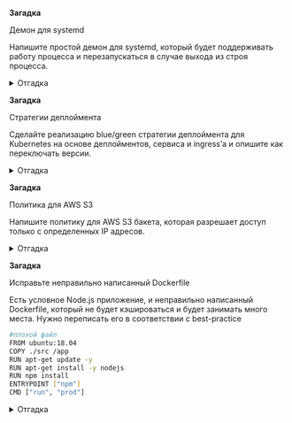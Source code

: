 **Загадка**

Демон для systemd

Напишите простой демон для systemd, который будет поддерживать работу процесса и перезапускаться в случае выхода из строя процесса.

<details>
  <summary>Отгадка</summary>
  Будем делать всё очень минималистично, но так, чтобы нескучно. Для минимализма сервисом будет netcat, пишущий в локальный файл:
  
  ```bash
  netcat -4 -l 3333 >> /tmp/dump
  ```
  А для веселья будем проверять non-privileged services, которые завезли в systemd 239. Нужно же когда-нибудь это попробовать.
  Создадим директорию и юнит-файл:
  ```bash
onboard@dceu0858:~$ mkdir -p .config/systemd/user/
onboard@dceu0858:~$ cat >.config/systemd/user/mytest.service
[Unit]
Description="A test service"

[Service]
ExecStart=/bin/sh -c '/usr/bin/netcat -4 -l 3333 >> /tmp/dump'
Type=simple
Restart=always
```
Небольшие пояснения. Сознательно опущены After, Requres и прочее. /bin/sh вызывается для того, чтобы наш редирект в файл работал. По умолчанию systemd не запускает никакого командного интерпретатора, а просто передаёт всё, что после имени бинарника, в качестве параметров. Type=simple потому, что sh умрёт вслед за netcat'ом, поскольку ему будет больше нечего делать. Ну, и Restart=always будет перезапускать сервис всегда, даже если exit code == 0.

Скажем, что systemd-userd для моего пользователя должен стартовать вместе с системой, иначе сервис умрёт при выходе пользователя из системы:
```bash
onboard@dceu0858:~$ sudo loginctl enable-linger onboard
```
Загрузим новые юниты:
```bash
onboard@dceu0858:~$ systemctl --user daemon-reload
```
Запустим, проверим статус:
```bash
onboard@dceu0858:~$ systemctl --user start mytest
onboard@dceu0858:~$ systemctl --user status mytest
● mytest.service - "A test service"
     Loaded: loaded (/home/onboard/.config/systemd/user/mytest.service; static; vendor preset: enabled)
     Active: active (running) since Thu 2021-04-15 10:21:57 CEST; 4s ago
   Main PID: 24886 (sh)
     CGroup: /user.slice/user-1000.slice/user@1000.service/mytest.service
             ├─24886 /bin/sh -c /usr/bin/netcat -4 -l 3333 >> /tmp/dump
             └─24887 /usr/bin/netcat -4 -l 3333

Apr 15 10:21:57 dceu0858 systemd[24709]: Started "A test service".
```

Убъём процесс и посмотрим, перезапустился ли он:
```bash
onboard@dceu0858:~$ kill 24887
onboard@dceu0858:~$ systemctl --user status mytest
● mytest.service - "A test service"
     Loaded: loaded (/home/onboard/.config/systemd/user/mytest.service; static; vendor preset: enabled)
     Active: active (running) since Thu 2021-04-15 10:22:27 CEST; 2s ago
   Main PID: 24890 (sh)
     CGroup: /user.slice/user-1000.slice/user@1000.service/mytest.service
             ├─24890 /bin/sh -c /usr/bin/netcat -4 -l 3333 >> /tmp/dump
             └─24891 /usr/bin/netcat -4 -l 3333

Apr 15 10:22:27 dceu0858 systemd[24709]: mytest.service: Scheduled restart job, restart counter is at 1.
Apr 15 10:22:27 dceu0858 systemd[24709]: Stopped "A test service".
Apr 15 10:22:27 dceu0858 systemd[24709]: Started "A test service".
```
Всё работает ровно как и заказано.
</details>


**Загадка**

Стратегии деплоймента

Сделайте реализацию blue/green стратегии деплоймента для Kubernetes на основе деплойментов, сервиса и ingress’а и опишите как переключать версии.


<details>
  <summary>Отгадка</summary>

В качестве примера приложений возьмём просто Apache двух разных версий.
Репликасет с Apache 2.4.41:
```bash
$ curl https://raw.githubusercontent.com/Gutttlt/kube-play/main/blue-green-deploy-v1.yaml
# V1: httpd 2.4.41
apiVersion: apps/v1
kind: Deployment
metadata:
  name: app-v1
spec:
  selector:
    matchLabels:
      app: app-v1
  replicas: 2
  template:
    metadata:
      labels:
        app: app-v1
    spec:
      containers:
        - name: app-v1
          image: docker.io/library/httpd:2.4.41
          ports:
            - containerPort: 80
```

То же, но с Apache 2.4.46:
```bash
$ curl https://raw.githubusercontent.com/Gutttlt/kube-play/main/blue-green-deploy-v2.yaml
# V2: httpd 2.4.46
apiVersion: apps/v1
kind: Deployment
metadata:
  name: app-v2
spec:
  selector:
    matchLabels:
      app: app-v2
  replicas: 2
  template:
    metadata:
      labels:
        app: app-v2
    spec:
      containers:
        - name: app-v2
          image: docker.io/library/httpd:2.4.46
          ports:
            - containerPort: 80
```

Применим оба:
```bash
$ kubectl apply -f https://raw.githubusercontent.com/Gutttlt/kube-play/main/blue-green-deploy-v1.yaml
deployment.apps/app-v1 created
$ kubectl apply -f https://raw.githubusercontent.com/Gutttlt/kube-play/main/blue-green-deploy-v2.yaml
deployment.apps/app-v2 created
```

Убедимся, что всё поднялось (ну, или ещё поднимается, слишком поздно заметил):
```bash
$ kubectl get rs,pods
NAME                                DESIRED   CURRENT   READY   AGE
replicaset.apps/app-v1-5d5dfcc7b    2         2         0       10s
replicaset.apps/app-v2-7c97464cdf   2         2         0       6s

NAME                          READY   STATUS              RESTARTS   AGE
pod/app-v1-5d5dfcc7b-88dnf    0/1     ContainerCreating   0          10s
pod/app-v1-5d5dfcc7b-rlpwh    0/1     ContainerCreating   0          10s
pod/app-v2-7c97464cdf-lvck4   0/1     ContainerCreating   0          6s
pod/app-v2-7c97464cdf-rbp8b   0/1     ContainerCreating   0          6s
```

Далее можно пойти двумя путями: сделать сервис, который будем переключать между репликасетами, или же несколько сервисов, и переключать между ними будем на уровне трафик-менеджера. Из текста задания неясно, каким именно способом это должно быть реализовано, поэтому выбираем любой разумный. В данном случае будем переключать в сервисе (хотя вариант с переключением в ингрессе почему-то кажется более правильным).

Оределим сервис, посылающий на первую версию приложения:
```bash
$ curl https://raw.githubusercontent.com/Gutttlt/kube-play/main/blue-green-deploy-service.yaml
# A service
apiVersion: v1
kind: Service
metadata:
  name: service
spec:
  selector:
    app: app-v1
  ports:
    - protocol: TCP
      port: 80
      targetPort: 80
```

Применим и убедимся, что он живой:
```bash
$ kubectl apply -f https://raw.githubusercontent.com/Gutttlt/kube-play/main/blue-green-deploy-service.yaml
service/service created
$ kubectl get services
NAME         TYPE        CLUSTER-IP      EXTERNAL-IP   PORT(S)   AGE
kubernetes   ClusterIP   10.96.0.1       <none>        443/TCP   53s
service      ClusterIP   10.96.163.180   <none>        80/TCP    6s
```
Теперь посмотрим, куда же он нас в действительности посылает:
```bash
$ curl -sD - http://10.96.163.180 | grep Apache
Server: Apache/2.4.41 (Unix)
```
Отлично, а теперь поменяем версию приложения на v2 (которая с Apache 2.4.46) и применим изменения:
```bash
$ curl -s  https://raw.githubusercontent.com/Gutttlt/kube-play/main/blue-green-deploy-service.yaml | sed -e 's/app-v1/app-v2/' | kubectl apply -f -
service/service configured
```
Куда нас теперь посылают?
```bash
$ curl -sD - http://10.96.163.180 | grep Apache
Server: Apache/2.4.46 (Unix)
```
Именно, в 2.4.46, как мы и хотели. Старые поды при этом живут, поскольку мы не просили их убивать. Потом можно убрать с помощью kubectl delete -f ...

Теперь убедимся, что у нас крутится какой-нибудь ингресс-контроллер:
```bash
$ kubectl get pods --namespace=kube-system | grep ingress
nginx-ingress-controller-6fc5bcc8c9-czkwf   0/1     Running   0          28s
```
Определим, что хотим отправить /app на наш сервис:
```bash
$ curl  https://raw.githubusercontent.com/Gutttlt/kube-play/main/blue-green-deploy-ingress.yaml
apiVersion: networking.k8s.io/v1beta1
kind: Ingress
metadata:
  name: app-ingress
  annotations: 
    nginx.ingress.kubernetes.io/rewrite-target: /
spec:
  rules:
    - http:
        paths:
        - path: /app
          backend:
            serviceName: service
            servicePort: 80
```

Применим, насладимся:
```bash
$ kubectl apply -f  https://raw.githubusercontent.com/Gutttlt/kube-play/main/blue-green-deploy-ingress.yaml
ingress.networking.k8s.io/app-ingress created

$ kubectl get ingress
NAME          HOSTS   ADDRESS       PORTS   AGE
app-ingress   *       172.17.0.30   80      17m

$ curl http://172.17.0.30/app 
<html><body><h1>It works!</h1></body></html>
```
</details>


**Загадка**

Политика для AWS S3

Напишите политику для AWS S3 бакета, которая разрешает доступ только с определенных IP адресов.

<details>
  <summary>Отгадка</summary>
Вот полиси, разрешающая GetObject из сети DO, в которой крутится ваш веб-сайт (чтобы можно было проверить), с одной из моих VPS, а также разрешающая всё моему AWS-пользователю в этом аккаунте:
 
 ```json
{
    "Version": "2012-10-17",
    "Id": "DIGITALOCEAN-107-170-0-0",
    "Statement": [
        {
            "Sid": "AllowS3GetObjectDO",
            "Effect": "Allow",
            "Principal": "*",
            "Action": "s3:GetObject",
            "Resource": [
                "arn:aws:s3:::yarospa-test",
                "arn:aws:s3:::yarospa-test/*"
            ],
            "Condition": {
                "IpAddress": {
                    "aws:SourceIp": [
                        "107.170.0.0/17",
                        "95.142.47.157/24"
                    ]
                }
            }
        },
        {
            "Sid": "AllowOwnerS3",
            "Effect": "Allow",
            "Principal": {
                "AWS": "arn:aws:iam::607905336588:user/yarospa_y"
            },
            "Action": "s3:*",
            "Resource": [
                "arn:aws:s3:::yarospa-test",
                "arn:aws:s3:::yarospa-test/*"
            ]
        }
    ]
}
  
  ```
По умолчанию запрещено всё, что не разрешено, поэтому явный Deny не нужен. А вот явный Allow для пользователя нужен, иначе текующий пользователь не сможет вообще ничего делать с бакетом, и даже для последующего редактирования полиси нужно будет заходить под root'ом данного аккаунта.
 
 Проверяем с машины с IP-адресом из списка разрешённых:
  ```bash
  gutt@v138312:~$ curl   https://yarospa-test.s3.eu-central-1.amazonaws.com/hi.txt
  Hi! :-)
  ```
   А теперь с какой-нибудь другой:
  ```bash
 [gutt@berega ~]$ curl   https://yarospa-test.s3.eu-central-1.amazonaws.com/hi.txt
<?xml version="1.0" encoding="UTF-8"?>
<Error><Code>AccessDenied</Code><Message>Access Denied</Message><RequestId>JX96D4MF7JNG14VY</RequestId><HostId>nNWEWO452bUJmGWM2lRQMRhn/foHpnjZX/kcwldkkXpWozfvr6kDxk7mOr/7ZgdGV/ZRpDHCXD4=</HostId></Error>
  ```

</details>


**Загадка**

Исправьте неправильно написанный Dockerfile

Есть условное Node.js приложение, и неправильно написанный Dockerfile, который не будет кэшироваться и будет занимать много места. Нужно переписать его в соответствии с best-practice
```bash
#плохой файл 
FROM ubuntu:18.04 
COPY ./src /app 
RUN apt-get update -y 
RUN apt-get install -y nodejs 
RUN npm install 
ENTRYPOINT ["npm"] 
CMD ["run", "prod"]
```

<details>
  <summary>Отгадка</summary>
 
  В Node.js я ни в зуб ногой (хотя что-то приходилось контейнеризовать, как раз в стиле "ребята, никогда так не делайте!" из задания), поэтому начнём с чтения нодовских рекомендаций для Докера: https://github.com/nodejs/docker-node/blob/main/docs/BestPractices.md
  
  Оттуда следует, что вместо ванильной Убунты имеет смысл использовать готовый образ ноды, там хотя бы уже есть нормальный пользователь для запуска приложений (хотя в запуске чего-то внутри контейнера от рута ничего сильно криминального нет). Ищем на Докерхабе образ ноды, там находим ещё и ссылку на документ, говорящий, как лучше этот образ использовать: https://github.com/nodejs/docker-node/blob/main/README.md#how-to-use-this-image
  
Там сказано, есть есть образ slim, который вот прямо совсем минимальный, и он-то нам и нужен.
Также рекомендуется определить переменную окружения NODE_ENV=production.

Ещё быстрый гуглинг выявил вот такую страницу (которая, надо сказать, много полезнее всех вышеперечисленных): https://nodejs.org/en/docs/guides/nodejs-docker-webapp/

Там говорится, что нужно сначала копировать только package.json, где описаны все зависимости, и потом делать npm install. Зависимости меняются редко, и если мы просто поменяли что-то в коде приложения, мы сможем пересобрать контейнер, переиспользуя закешированный слой с npm install. Там же рекомендуется переходить с npm install на npm ci для автоматических билдов.
Соберём всё вместе:

```bash
FROM node:slim

ENV NODE_ENV production

RUN su - node sh -c 'mkdir -p /home/node/app'
WORKDIR /home/node/app
COPY --chown=node src/package*.json src/npm-shrinkwrap.json app/ 
RUN npm ci
COPY --chown=node src/* .
CMD [ "node", "server.js" ]

USER node
```
Этот докерфайл не проверялся на собираемость. "I have only proved it correct, not tried it" :-)

</details>
